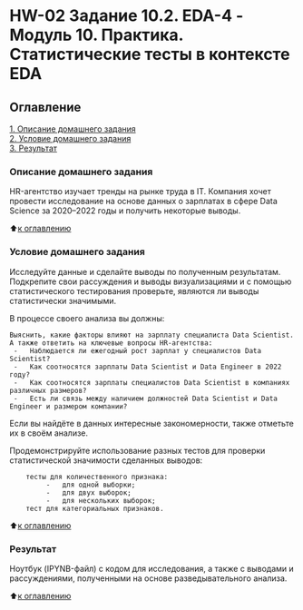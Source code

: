 # HW-02 Задание 10.2. EDA-4 - Модуль 10. Практика. Статистические тесты в контексте EDA

## Оглавление  
[1. Описание домашнего задания](https://github.com/Niclausiv/sf_data_science/tree/main/HW_02/README.md#Описание-домашнего-задания)  
[2. Условие домашнего задания](https://github.com/Niclausiv/sf_data_science/tree/main/HW_02/README.md#Условие-домашнего-задания)  
[3. Результат](https://github.com/Niclausiv/sf_data_science/tree/main/HW_02/README.md#Результат)    


### Описание домашнего задания    
HR-агентство изучает тренды на рынке труда в IT. Компания хочет провести исследование на основе данных о зарплатах в сфере Data Science за 2020–2022 годы и получить некоторые выводы.
 
:arrow_up:[к оглавлению](https://github.com/Niclausiv/sf_data_science/tree/main/HW_02/README.md#Оглавление)

### Условие домашнего задания    

Исследуйте данные и сделайте выводы по полученным результатам. Подкрепите свои рассуждения и выводы визуализациями и с помощью статистического тестирования проверьте, являются ли выводы статистически значимыми.

В процессе своего анализа вы должны:

    Выяснить, какие факторы влияют на зарплату специалиста Data Scientist.
    А также ответить на ключевые вопросы HR-агентства:
     -   Наблюдается ли ежегодный рост зарплат у специалистов Data Scientist?
     -   Как соотносятся зарплаты Data Scientist и Data Engineer в 2022 году?
     -   Как соотносятся зарплаты специалистов Data Scientist в компаниях различных размеров?
     -   Есть ли связь между наличием должностей Data Scientist и Data Engineer и размером компании?

Если вы найдёте в данных интересные закономерности, также отметьте их в своём анализе.

Продемонстрируйте использование разных тестов для проверки статистической значимости сделанных выводов:

        тесты для количественного признака:
             -   для одной выборки;
             -   для двух выборок;
             -   для нескольких выборок;
        тест для категориальных признаков.

 
:arrow_up:[к оглавлению](https://github.com/Niclausiv/sf_data_science/tree/main/HW_02/README.md#Оглавление)


### Результат  
Ноутбук (IPYNB-файл) с кодом для исследования, а также с выводами и рассуждениями, полученными на основе разведывательного анализа.
 
:arrow_up:[к оглавлению](https://github.com/Niclausiv/sf_data_science/tree/main/HW_02/README.md#Оглавление)
